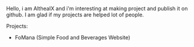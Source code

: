 Hello, i am AltheaIX and i'm interesting at making project and publish it on github. I am glad if my projects are helped lot of people.

Projects:
- FoMana (Simple Food and Beverages Website)

<!---
AltheaIX/AltheaIX is a ✨ special ✨ repository because its `README.md` (this file) appears on your GitHub profile.
You can click the Preview link to take a look at your changes.
--->
